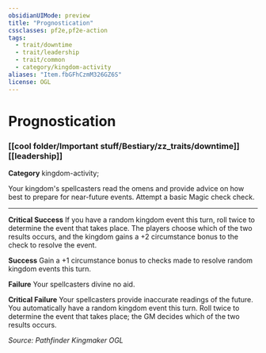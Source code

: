 ```yaml
---
obsidianUIMode: preview
title: "Prognostication"
cssclasses: pf2e,pf2e-action
tags:
  - trait/downtime
  - trait/leadership
  - trait/common
  - category/kingdom-activity
aliases: "Item.fbGFhCzmM326GZ6S"
license: OGL
---
```

# Prognostication

### [[cool folder/Important stuff/Bestiary/zz_traits/downtime]][[leadership]]

**Category** kingdom-activity; 




Your kingdom's spellcasters read the omens and provide advice on how best to prepare for near-future events. Attempt a basic Magic check check.

* * *

**Critical Success** If you have a random kingdom event this turn, roll twice to determine the event that takes place. The players choose which of the two results occurs, and the kingdom gains a +2 circumstance bonus to the check to resolve the event.

**Success** Gain a +1 circumstance bonus to checks made to resolve random kingdom events this turn.

**Failure** Your spellcasters divine no aid.

**Critical Failure** Your spellcasters provide inaccurate readings of the future. You automatically have a random kingdom event this turn. Roll twice to determine the event that takes place; the GM decides which of the two results occurs.

*Source: Pathfinder Kingmaker*
*OGL*